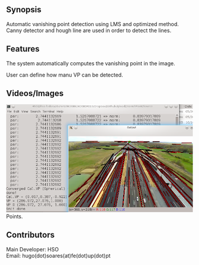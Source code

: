 ## Synopsis

Automatic vanishing point detection using LMS and optimized method.  
Canny detector and hough line are used in order to detect the lines.  

## Features 

The system automatically computes the vanishing point in the image.  
 
User can define how manu VP can be detected.  


## Videos/Images

![](./Images/snapshot379.png)
Points.  
 


## Contributors

Main Developer: HSO   
Email: hugo(dot)soares(at)fe(dot)up(dot)pt  
